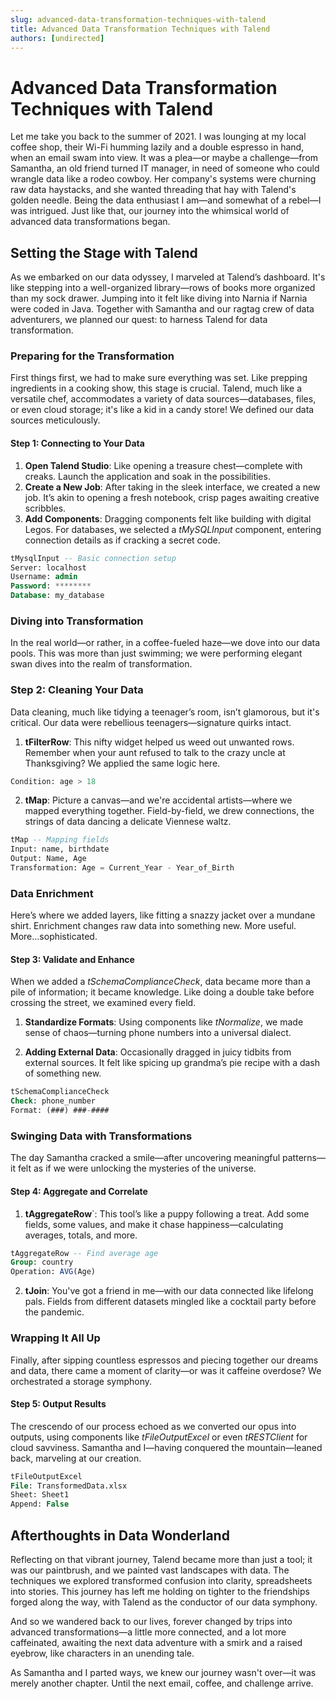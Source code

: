 ```yaml
---
slug: advanced-data-transformation-techniques-with-talend
title: Advanced Data Transformation Techniques with Talend
authors: [undirected]
---
```



# Advanced Data Transformation Techniques with Talend

Let me take you back to the summer of 2021. I was lounging at my local coffee shop, their Wi-Fi humming lazily and a double espresso in hand, when an email swam into view. It was a plea—or maybe a challenge—from Samantha, an old friend turned IT manager, in need of someone who could wrangle data like a rodeo cowboy. Her company's systems were churning raw data haystacks, and she wanted threading that hay with Talend's golden needle. Being the data enthusiast I am—and somewhat of a rebel—I was intrigued. Just like that, our journey into the whimsical world of advanced data transformations began.

## Setting the Stage with Talend

As we embarked on our data odyssey, I marveled at Talend’s dashboard. It's like stepping into a well-organized library—rows of books more organized than my sock drawer. Jumping into it felt like diving into Narnia if Narnia were coded in Java. Together with Samantha and our ragtag crew of data adventurers, we planned our quest: to harness Talend for data transformation. 

### Preparing for the Transformation

First things first, we had to make sure everything was set. Like prepping ingredients in a cooking show, this stage is crucial. Talend, much like a versatile chef, accommodates a variety of data sources—databases, files, or even cloud storage; it's like a kid in a candy store! We defined our data sources meticulously.

#### Step 1: Connecting to Your Data

1. **Open Talend Studio**: Like opening a treasure chest—complete with creaks. Launch the application and soak in the possibilities.
2. **Create a New Job**: After taking in the sleek interface, we created a new job. It’s akin to opening a fresh notebook, crisp pages awaiting creative scribbles.
3. **Add Components**: Dragging components felt like building with digital Legos. For databases, we selected a *tMySQLInput* component, entering connection details as if cracking a secret code.
   
```sql
tMysqlInput -- Basic connection setup
Server: localhost
Username: admin
Password: ********
Database: my_database
```

### Diving into Transformation

In the real world—or rather, in a coffee-fueled haze—we dove into our data pools. This was more than just swimming; we were performing elegant swan dives into the realm of transformation.

### Step 2: Cleaning Your Data

Data cleaning, much like tidying a teenager’s room, isn’t glamorous, but it's critical. Our data were rebellious teenagers—signature quirks intact. 

1. **tFilterRow**: This nifty widget helped us weed out unwanted rows. Remember when your aunt refused to talk to the crazy uncle at Thanksgiving? We applied the same logic here. 

```sql
Condition: age > 18
```

2. **tMap**: Picture a canvas—and we're accidental artists—where we mapped everything together. Field-by-field, we drew connections, the strings of data dancing a delicate Viennese waltz.

```sql
tMap -- Mapping fields
Input: name, birthdate
Output: Name, Age
Transformation: Age = Current_Year - Year_of_Birth
```

### Data Enrichment

Here’s where we added layers, like fitting a snazzy jacket over a mundane shirt. Enrichment changes raw data into something new. More useful. More…sophisticated.

#### Step 3: Validate and Enhance

When we added a *tSchemaComplianceCheck*, data became more than a pile of information; it became knowledge. Like doing a double take before crossing the street, we examined every field.

1. **Standardize Formats**: Using components like *tNormalize*, we made sense of chaos—turning phone numbers into a universal dialect.

2. **Adding External Data**: Occasionally dragged in juicy tidbits from external sources. It felt like spicing up grandma’s pie recipe with a dash of something new.

```sql
tSchemaComplianceCheck
Check: phone_number
Format: (###) ###-####
```

### Swinging Data with Transformations

The day Samantha cracked a smile—after uncovering meaningful patterns—it felt as if we were unlocking the mysteries of the universe.

#### Step 4: Aggregate and Correlate

1. **tAggregateRow**`: This tool’s like a puppy following a treat. Add some fields, some values, and make it chase happiness—calculating averages, totals, and more.
   
```sql
tAggregateRow -- Find average age
Group: country
Operation: AVG(Age)
```

2. **tJoin**: You've got a friend in me—with our data connected like lifelong pals. Fields from different datasets mingled like a cocktail party before the pandemic.

### Wrapping It All Up

Finally, after sipping countless espressos and piecing together our dreams and data, there came a moment of clarity—or was it caffeine overdose? We orchestrated a storage symphony.

#### Step 5: Output Results

The crescendo of our process echoed as we converted our opus into outputs, using components like *tFileOutputExcel* or even *tRESTClient* for cloud savviness. Samantha and I—having conquered the mountain—leaned back, marveling at our creation.

```sql
tFileOutputExcel
File: TransformedData.xlsx
Sheet: Sheet1
Append: False
```

## Afterthoughts in Data Wonderland

Reflecting on that vibrant journey, Talend became more than just a tool; it was our paintbrush, and we painted vast landscapes with data. The techniques we explored transformed confusion into clarity, spreadsheets into stories. This journey has left me holding on tighter to the friendships forged along the way, with Talend as the conductor of our data symphony.

And so we wandered back to our lives, forever changed by trips into advanced transformations—a little more connected, and a lot more caffeinated, awaiting the next data adventure with a smirk and a raised eyebrow, like characters in an unending tale.

As Samantha and I parted ways, we knew our journey wasn't over—it was merely another chapter. Until the next email, coffee, and challenge arrive.